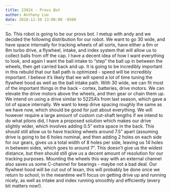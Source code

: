 ```yaml
---
title: 2381X - Provs Bot
author: Anthony Luo
date: 2018-12-30 13:00:00 -0500
---
```

So. This robot is going to be our provs bot. I metup with andy and we decided the following distribution for our robot. We want to go 30 wide, and have space internally for tracking wheels of all sorts, have either a 6m or 8m turbo drive, a flywheel, intake, and index system that will allow us to collect balls from off the cap. I have a decent idea of how I want everything to look, and again I want the ball intake to “step” the ball up in between the wheels, then get carried back and up. It is going to be incredibly important in this rebuild that our ball path is optimized - speed will be incredibly important. I believe it’s likely that we will spend a lot of time tuning the flywheel hood as well as the ball intake path. 
With 30 wide, we can fit most of the important things in the back - cortex, batteries, drive motors. We can elevate the drive motors above the wheels, and then gear or chain them up. We intend on using a drive similar to 5225A’s from last season, which gave a lot of space internally. We want to keep drive spacing roughly the same as we have now, which should be good for just about everything. We will however require a large amount of custom cut-shaft lengths if we intend to do what pilons did, I have a proposed solution which makes our drive slightly wider, which involves adding 0.5” extra space in the back. This should still allow us to have tracking wheels around 7.5” apart (assuming drive is going to be 6 holes nominal, and then adding 2 holes on each side for our gears, gives us a total width of 8 holes per side, leaving us 14 holes in between sides, which goes to around 7”. This doesn’t give us the widest distance, but then should still give us a decent amount of resolution for our tracking purposes. Mounting the wheels this way with an external channel also saves us some C-channel for bearings - maybe not a bad deal. Our flywheel hood will be cut out of lexan, this will probably be done once we return to school, in the meantime we’ll focus on getting drive up and running nicely, as well as intake and index running smoothly and efficiently (every bit matters now!).
